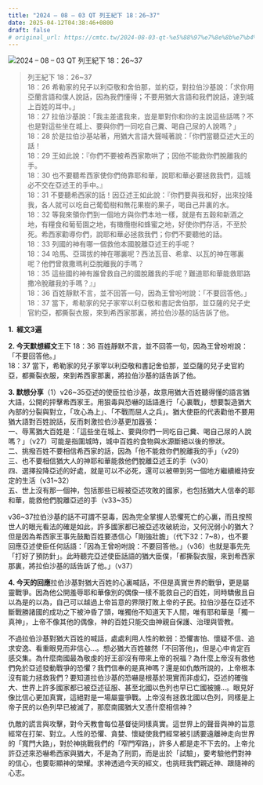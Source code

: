 ```yaml
---
title: "2024 – 08 – 03 QT 列王紀下 18：26~37"
date: 2025-04-12T04:38:46+0800
draft: false
# original_url: https://cmtc.tw/2024-08-03-qt-%e5%88%97%e7%8e%8b%e7%b4%80%e4%b8%8b-18%ef%bc%9a2637
---
```


![2024 – 08 – 03 QT 列王紀下 18：26~37](/images/qt.jpg  "2024 – 08 – 03 QT 列王紀下 18：26~37")

> 列王紀下 18：26~37  
> 18：26 希勒家的兒子以利亞敬和舍伯那，並約亞，對拉伯沙基說：「求你用亞蘭言語和僕人說話，因為我們懂得；不要用猶大言語和我們說話，達到城上百姓的耳中。」  
> 18：27 拉伯沙基說：「我主差遣我來，豈是單對你和你的主說這些話嗎？不也是對這些坐在城上、要與你們一同吃自己糞、喝自己尿的人說嗎？」  
> 18：28 於是拉伯沙基站著，用猶大言語大聲喊著說：「你們當聽亞述大王的話！  
> 18：29 王如此說：『你們不要被希西家欺哄了；因他不能救你們脫離我的手。  
> 18：30 也不要聽希西家使你們倚靠耶和華，說耶和華必要拯救我們，這城必不交在亞述王的手中。』  
> 18：31 不要聽希西家的話！因亞述王如此說：『你們要與我和好，出來投降我，各人就可以吃自己葡萄樹和無花果樹的果子，喝自己井裏的水。  
> 18：32 等我來領你們到一個地方與你們本地一樣，就是有五穀和新酒之地，有糧食和葡萄園之地，有橄欖樹和蜂蜜之地，好使你們存活，不至於死。希西家勸導你們，說耶和華必拯救我們；你們不要聽他的話。  
> 18：33 列國的神有哪一個救他本國脫離亞述王的手呢？  
> 18：34 哈馬、亞珥拔的神在哪裏呢？西法瓦音、希拿、以瓦的神在哪裏呢？他們曾救撒瑪利亞脫離我的手嗎？  
> 18：35 這些國的神有誰曾救自己的國脫離我的手呢？難道耶和華能救耶路撒冷脫離我的手嗎？』」  
> 18：36 百姓靜默不言，並不回答一句，因為王曾吩咐說：「不要回答他。」  
> 18：37 當下，希勒家的兒子家宰以利亞敬和書記舍伯那，並亞薩的兒子史官約亞，都撕裂衣服，來到希西家那裏，將拉伯沙基的話告訴了他。

**1.  經文3遍**

**2. 今天默想經文**王下 18：36 百姓靜默不言，並不回答一句，因為王曾吩咐說：「不要回答他。」  
18：37 當下，希勒家的兒子家宰以利亞敬和書記舍伯那，並亞薩的兒子史官約亞，都撕裂衣服，來到希西家那裏，將拉伯沙基的話告訴了他。

**3. 默想分享**（1）v26~35亞述的使臣拉伯沙基，故意用猶大百姓聽得懂的語言猶大語，公開的抨擊希西家王。用狠毒與恐嚇的話語進行「心裏戰」，想要製造猶大內部的分裂與對立，「攻心為上」、「不戰而屈人之兵」。猶大使臣的代表勸他不要用猶大語對百姓說話，反而刺激拉伯沙基更加囂張：  
一、辱罵猶大百姓是：「這些坐在城上、要與你們一同吃自己糞、喝自己尿的人說嗎？」（v27）可能是指圍城時，城中百姓的食物與水源斷絕以後的慘狀。  
二、挑撥百姓不要相信希西家的話，因為「他不能救你們脫離我的手」（v29）  
三、也不要相信猶大人的神耶和華能救他們脫離亞述王的手（v30）  
四、選擇投降亞述的好處，就是可以不必死，還可以被帶到另一個地方繼續維持安定的生活（v31~32）  
五、世上沒有那一個神，包括那些已經被亞述攻敗的國家，也包括猶大人信奉的耶和華，能救他們脫離亞述的手（v33~35）

v36~37拉伯沙基的話不可謂不惡毒，因為完全掌握人恐懼死亡的心裏，而且按照世人的眼光看法的確是如此，許多國家都已被亞述攻破統治，又何況弱小的猶大？但是因為希西家王事先鼓勵百姓要憑信心「剛強壯膽」（代下32：7~8），也不要回應亞述使臣任何話語：「因為王曾吩咐說：不要回答他。」（v36）也就是事先先「打好了預防針」。此時聽完亞述使臣話語的猶大臣僕，「都撕裂衣服，來到希西家那裏，將拉伯沙基的話告訴了他。」（v37）

**4. 今天的回應**拉伯沙基對猶大百姓的心裏喊話，不但是真實世界的戰爭，更是屬靈戰爭。因為他公開羞辱耶和華像別的偶像一樣不能救自己的百姓，同時驕傲且自以為是的以為，自己可以越過上帝旨意的界限打敗上帝的子民。拉伯沙基在亞述不斷戰勝諸國的成功之下被沖昏了頭，唯獨他不知道天下人間，唯有耶和華是「獨一真神」，上帝不像其他的偶像，神的百姓只能交由神親自保護、治理與管教。

不過拉伯沙基對猶大百姓的喊話，處處利用人性的軟弱：恐懼害怕、懷疑不信、追求安逸、看重眼見而非信心…。想必猶大百姓雖然「不回答他」，但是心中肯定百感交集。為什麼南國最為敬虔的好王卻沒有帶來上帝的祝福？為什麼上帝沒有救他們免於亞述發動戰爭的恐懼？我們信奉的是真神嗎？還是如仇敵所說的，上帝根本沒有能力拯救我們？要知道拉伯沙基的恐嚇是根基於現實而非虛幻，亞述的確強大、世界上許多國家都已被亞述征服、甚至北國以色列也早已亡國被擄…。眼見好像比信心更加真實，這絕對是一場屬靈爭戰。上帝沒有拯救北國以色列，同樣是上帝子民的以色列早已被滅了，那麼南國猶大又憑什麼相信神？

仇敵的謊言與攻擊，對今天教會每位基督徒同樣真實。這世界上的聲音與神的旨意經常在打架、對立。人性的恐懼、貪婪、懷疑使我們經常被引誘要遠離神走向世界的「寬門大路」，對於神挑戰我們的「窄門窄路」，許多人都是走不下去的。上帝允許亞述來恐嚇希西家與猶大，不是為了刑罰，而是出於「試驗」，要考驗他們對神的信心，也要彰顯神的榮耀。求神透過今天的經文，也挑旺我們親近神、跟隨神的心志。